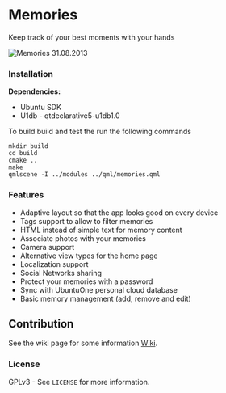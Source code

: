 # Memories #

Keep track of your best moments with your hands

![Memories 31.08.2013](https://raw.github.com/Mefrio/Memories/master/resources/gh-page/memories-31-08-2013.png)

### Installation ###

**Dependencies:**

 * Ubuntu SDK
 * U1db - qtdeclarative5-u1db1.0

To build build and test the run the following commands
    
    mkdir build
    cd build
    cmake ..
    make
    qmlscene -I ../modules ../qml/memories.qml

### Features ###
 
 * Adaptive layout so that the app looks good on every device
 * Tags support to allow to filter memories
 * HTML instead of simple text for memory content
 * Associate photos with your memories
 * Camera support
 * Alternative view types for the home page
 * Localization support
 * Social Networks sharing
 * Protect your memories with a password
 * Sync with UbuntuOne personal cloud database
 * Basic memory management (add, remove and edit)

## Contribution ##

See the wiki page for some information [Wiki](https://github.com/Mefrio/Memories/wiki).

### License ###

GPLv3 - See `LICENSE` for more information.
